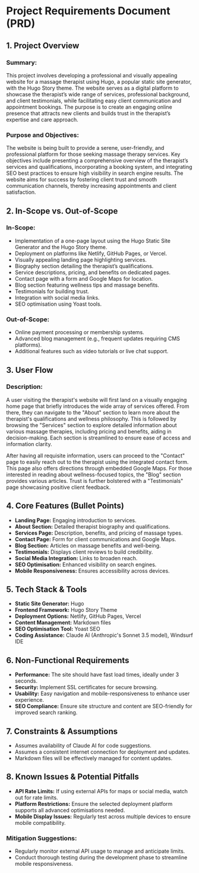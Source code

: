 # Project Requirements Document (PRD)

## 1. Project Overview

### Summary:

This project involves developing a professional and visually appealing website for a massage therapist using Hugo, a popular static site generator, with the Hugo Story theme. The website serves as a digital platform to showcase the therapist’s wide range of services, professional background, and client testimonials, while facilitating easy client communication and appointment bookings. The purpose is to create an engaging online presence that attracts new clients and builds trust in the therapist’s expertise and care approach.

### Purpose and Objectives:

The website is being built to provide a serene, user-friendly, and professional platform for those seeking massage therapy services. Key objectives include presenting a comprehensive overview of the therapist’s services and qualifications, incorporating a booking system, and integrating SEO best practices to ensure high visibility in search engine results. The website aims for success by fostering client trust and smooth communication channels, thereby increasing appointments and client satisfaction.

## 2. In-Scope vs. Out-of-Scope

### In-Scope:

*   Implementation of a one-page layout using the Hugo Static Site Generator and the Hugo Story theme.
*   Deployment on platforms like Netlify, GitHub Pages, or Vercel.
*   Visually appealing landing page highlighting services.
*   Biography section detailing the therapist’s qualifications.
*   Service descriptions, pricing, and benefits on dedicated pages.
*   Contact page with a form and Google Maps for location.
*   Blog section featuring wellness tips and massage benefits.
*   Testimonials for building trust.
*   Integration with social media links.
*   SEO optimisation using Yoast tools.

### Out-of-Scope:

*   Online payment processing or membership systems.
*   Advanced blog management (e.g., frequent updates requiring CMS platforms).
*   Additional features such as video tutorials or live chat support.

## 3. User Flow

### Description:

A user visiting the therapist's website will first land on a visually engaging home page that briefly introduces the wide array of services offered. From there, they can navigate to the "About" section to learn more about the therapist's qualifications and wellness philosophy. This is followed by browsing the "Services" section to explore detailed information about various massage therapies, including pricing and benefits, aiding in decision-making. Each section is streamlined to ensure ease of access and information clarity.

After having all requisite information, users can proceed to the "Contact" page to easily reach out to the therapist using the integrated contact form. This page also offers directions through embedded Google Maps. For those interested in reading about wellness-focused topics, the "Blog" section provides various articles. Trust is further bolstered with a "Testimonials" page showcasing positive client feedback.

## 4. Core Features (Bullet Points)

*   **Landing Page:** Engaging introduction to services.
*   **About Section:** Detailed therapist biography and qualifications.
*   **Services Page:** Description, benefits, and pricing of massage types.
*   **Contact Page:** Form for client communications and Google Maps.
*   **Blog Section:** Articles on massage benefits and well-being.
*   **Testimonials:** Displays client reviews to build credibility.
*   **Social Media Integration:** Links to broaden reach.
*   **SEO Optimisation:** Enhanced visibility on search engines.
*   **Mobile Responsiveness:** Ensures accessibility across devices.

## 5. Tech Stack & Tools

*   **Static Site Generator:** Hugo
*   **Frontend Framework:** Hugo Story Theme
*   **Deployment Options:** Netlify, GitHub Pages, Vercel
*   **Content Management:** Markdown files
*   **SEO Optimisation Tool:** Yoast SEO
*   **Coding Assistance:** Claude AI (Anthropic's Sonnet 3.5 model), Windsurf IDE

## 6. Non-Functional Requirements

*   **Performance:** The site should have fast load times, ideally under 3 seconds.
*   **Security:** Implement SSL certificates for secure browsing.
*   **Usability:** Easy navigation and mobile-responsiveness to enhance user experience.
*   **SEO Compliance:** Ensure site structure and content are SEO-friendly for improved search ranking.

## 7. Constraints & Assumptions

*   Assumes availability of Claude AI for code suggestions.
*   Assumes a consistent internet connection for deployment and updates.
*   Markdown files will be effectively managed for content updates.

## 8. Known Issues & Potential Pitfalls

*   **API Rate Limits:** If using external APIs for maps or social media, watch out for rate limits.
*   **Platform Restrictions:** Ensure the selected deployment platform supports all advanced optimisations needed.
*   **Mobile Display Issues:** Regularly test across multiple devices to ensure mobile compatibility.

### Mitigation Suggestions:

*   Regularly monitor external API usage to manage and anticipate limits.
*   Conduct thorough testing during the development phase to streamline mobile responsiveness.
